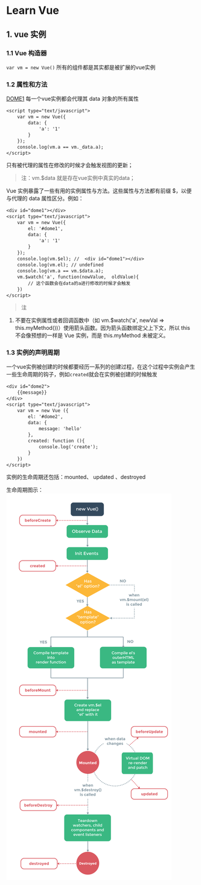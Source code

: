 # Learn Vue

## 1. vue 实例

### 1.1 Vue 构造器

`var vm = new Vue()`
所有的组件都是其实都是被扩展的vue实例

### 1.2 属性和方法
[DOME1](./html/dome1.html)
每一个vue实例都会代理其 data 对象的所有属性

```
<script type="text/javascript">
    var vm = new Vue({
        data: {
            'a': '1'
        }
    });
    console.log(vm.a == vm._data.a);
</script>
```

只有被代理的属性在修改的时候才会触发视图的更新；

>注：vm.$data 就是存在vue实例中真实的data；

Vue 实例暴露了一些有用的实例属性与方法。这些属性与方法都有前缀 $，以便与代理的 data 属性区分。例如：
```
<div id="dome1"></div>
<script type="text/javascript">
    var vm = new Vue({
        el: '#dome1',
        data: {
            'a': '1'
        }
    });
    console.log(vm.$el); //  <div id="dome1"></div>
    console.log(vm.el); // undefined
    console.log(vm.a == vm.$data.a);
    vm.$watch('a', function(nowValue,  oldValue){
        // 这个函数会在data的a进行修改的时候才会触发
    })
</script>
```
>注
1. 不要在实例属性或者回调函数中（如 vm.$watch('a', newVal => this.myMethod())）使用箭头函数。因为箭头函数绑定父上下文，所以 this 不会像预想的一样是 Vue 实例，而是 this.myMethod 未被定义。


### 1.3 实例的声明周期

一个vue实例被创建的时候都要经历一系列的创建过程，在这个过程中实例会产生一些生命周期的钩子，例如`created`就会在实例被创建的时候触发

```
<div id="dome2">
    {{message}}
</div>
<script type="text/javascript">
    var vm = new Vue ({
        el: '#dome2',
        data: {
            message: 'hello'
        },
        created: function (){
            console.log('create');
        }
    })
</script>
```

实例的生命周期还包括：mounted、 updated 、destroyed

生命周期图示：
![生命周期](./img/生命周期.png)
